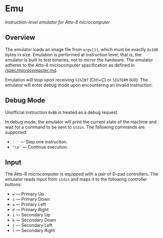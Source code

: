 # Emu

_Instruction-level emulator for Atto-8 microcomputer_

## Overview

The emulator loads an image file from `argv[1]`, which must be exactly `0x100` bytes in size. Emulation is performed at instruction level; that is, the emulator is built to test binaries, not to mirror the hardware. The emulator adheres to the Atto-8 microcomputer specification as defined in [/spec/microcomputer.md](../spec/microcomputer.md).

Emulation will stop upon receiving `SIGINT` (Ctrl+C) or `SIGTERM` (kill). The emulator will enter debug mode upon encountering an invalid instruction.

## Debug Mode

Unofficial instruction `0xBB` is treated as a debug request.

In debug mode, the emulator will print the current state of the machine and wait for a command to be sent to `stdin`. The following commands are supported:

- `' '` &mdash; Step one instruction.
- `'\n'` &mdash; Continue execution.

## Input

The Atto-8 microcomputer is equipped with a pair of D-pad controllers. The emulator reads input from `stdin` and maps it to the following controller buttons:

- `w` &mdash; Primary Up
- `s` &mdash; Primary Down
- `a` &mdash; Primary Left
- `d` &mdash; Primary Right
- `i` &mdash; Secondary Up
- `k` &mdash; Secondary Down
- `j` &mdash; Secondary Left
- `l` &mdash; Secondary Right
